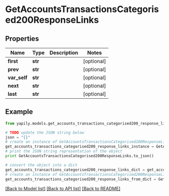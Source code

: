 # GetAccountsTransactionsCategorised200ResponseLinks


## Properties
Name | Type | Description | Notes
------------ | ------------- | ------------- | -------------
**first** | **str** |  | [optional] 
**prev** | **str** |  | [optional] 
**var_self** | **str** |  | [optional] 
**next** | **str** |  | [optional] 
**last** | **str** |  | [optional] 

## Example

```python
from yapily.models.get_accounts_transactions_categorised200_response_links import GetAccountsTransactionsCategorised200ResponseLinks

# TODO update the JSON string below
json = "{}"
# create an instance of GetAccountsTransactionsCategorised200ResponseLinks from a JSON string
get_accounts_transactions_categorised200_response_links_instance = GetAccountsTransactionsCategorised200ResponseLinks.from_json(json)
# print the JSON string representation of the object
print GetAccountsTransactionsCategorised200ResponseLinks.to_json()

# convert the object into a dict
get_accounts_transactions_categorised200_response_links_dict = get_accounts_transactions_categorised200_response_links_instance.to_dict()
# create an instance of GetAccountsTransactionsCategorised200ResponseLinks from a dict
get_accounts_transactions_categorised200_response_links_from_dict = GetAccountsTransactionsCategorised200ResponseLinks.from_dict(get_accounts_transactions_categorised200_response_links_dict)
```
[[Back to Model list]](../README.md#documentation-for-models) [[Back to API list]](../README.md#documentation-for-api-endpoints) [[Back to README]](../README.md)


